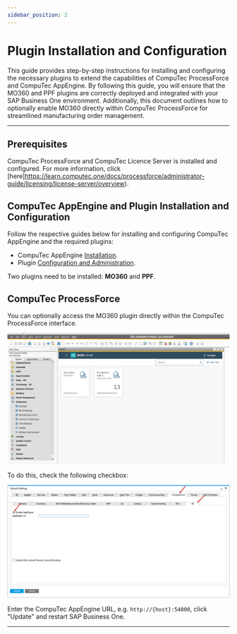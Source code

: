 ```yaml
---
sidebar_position: 2
---
```


# Plugin Installation and Configuration

This guide provides step-by-step instructions for installing and configuring the necessary plugins to extend the capabilities of CompuTec ProcessForce and CompuTec AppEngine. By following this guide, you will ensure that the MO360 and PPF plugins are correctly deployed and integrated with your SAP Business One environment. Additionally, this document outlines how to optionally enable MO360 directly within CompuTec ProcessForce for streamlined manufacturing order management.

---

## Prerequisites

CompuTec ProcessForce and CompuTec Licence Server is installed and configured. For more information, click [here]https://learn.computec.one/docs/processforce/administrator-guide/licensing/license-server/overview).

## CompuTec AppEngine and Plugin Installation and Configuration

Follow the respective guides below for installing and configuring CompuTec AppEngine and the required plugins:

- CompuTec AppEngine [Installation](/docs/appengine/administrators-guide/configuration-and-administration/installation/).
- Plugin [Configuration and Administration](../../administrators-guide/configuration-and-administration/overview.md).

Two plugins need to be installed: **MO360** and **PPF**.

## CompuTec ProcessForce

You can optionally access the MO360 plugin directly within the CompuTec ProcessForce interface.

![Manufacturing Order 360](../manufacturing-order-360/media/image2020-9-14-23-18-44.png)

To do this, check the following checkbox:

![Manufacturing Order 360](../manufacturing-order-360/media/general-settings-enableappengine.png)

Enter the CompuTec AppEngine URL, e.g. `http://{host}:54000`, click "Update" and restart SAP Business One.

---
